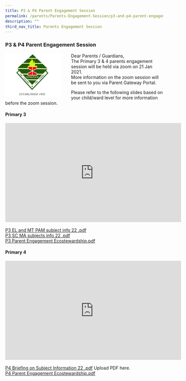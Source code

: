 ```yaml
---
title: P3 & P4 Parent Engagement Session
permalink: /parents/Parents-Engagement-Session/p3-and-p4-parent-engagement-session/
description: ""
third_nav_title: Parents Engagement Session
---
```

### P3 & P4 Parent Engagement Session

<img src="/images/schoollogo.png" style="width:180px;height:140px;margin-right:30px;" align = "left">  Dear Parents / Guardians,  
The Primary 3 & 4 parents engagement session will be held via zoom on 21 Jan 2021.  
More information on the zoom session will be sent to you via Parent Gateway Portal.  
  
Please refer to the following slides based on your child/ward level for more information before the zoom session.

#### Primary 3

<iframe width="561" height="315" src="https://www.youtube.com/embed/aJ2ZjdLhWIA" title="P3 Parents Engagement Briefing 2022" frameborder="0" allow="accelerometer; autoplay; clipboard-write; encrypted-media; gyroscope; picture-in-picture" allowfullscreen></iframe>

[P3 EL and MT PAM subject info 22 .pdf](/files/P3%20EL%20and%20MT%20PAM%20subjects%20info%2021%20JAN%2022%20bryan.pdf)<Br>
[P3 SC MA subjects info 22 .pdf](/files/P3%20SC%20MA%20subjects%20info%2021%20JAN%2022%20bryan.pdf)<br>
[P3 Parent Engagement Ecostewardship.pdf](/files/P3_P4%20Parent%20Engagement%20Ecostewardship.pdf)

#### Primary 4

<iframe width="561" height="315" src="https://www.youtube.com/embed/b8E1DSiHoVA" title="P4 Parents Engagement Briefing 2022" frameborder="0" allow="accelerometer; autoplay; clipboard-write; encrypted-media; gyroscope; picture-in-picture" allowfullscreen></iframe>

[P4 Briefing on Subject Information 22 .pdf](https://xingnanpri.moe.edu.sg/qql/slot/u224/2020/Parent/P3%20&%20P4%20Parent%20Engagement%20session/P4/P4%20Briefing%20on%20Subject%20Information%2021Jan22%20philip.pdf)  Upload PDF here. <br> 
[P4 Parent Engagement Ecostewardship.pdf](/files/P3_P4%20Parent%20Engagement%20Ecostewardship.pdf)